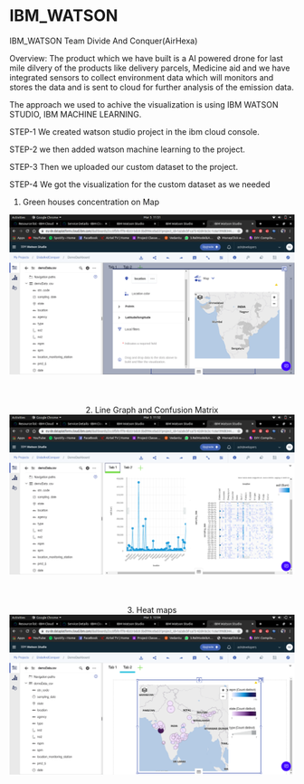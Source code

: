 # IBM_WATSON
IBM_WATSON Team Divide And Conquer(AirHexa)

Overview:
  The product which we have built is a AI powered drone for last mile dilvery of the products like delivery parcels, Medicine aid and we have integrated sensors to collect environment data which will monitors and stores the data and is sent to cloud for further analysis of the emission data.
  
  The approach we used to achive the visualization is using IBM WATSON STUDIO, IBM MACHINE LEARNING.
  
  STEP-1
    We created watson studio project in the ibm cloud console. 
    
  STEP-2
    we then added watson machine learning to the project.
    
  STEP-3
   Then we uploaded our custom dataset to the project.
    
  STEP-4
    We got the visualization for the custom dataset as we needed
   
  1. Green houses concentration on Map
  <p align="center">
  <img src="/Screenshot from 2020-03-05 11-51-54.png" title="Green houses concentration on Map ">
  </br></br></br></br>
  2. Line Graph and Confusion Matrix
  <img src="/Screenshot from 2020-03-05 11-52-09.png" title="Line Graph and Confusion Matrix">
  </br></br></br></br>
  3. Heat maps
  <img src="/Screenshot from 2020-03-05 12-04-15.png" title="Heat Maps">
  </br>
  </p>
   
  

